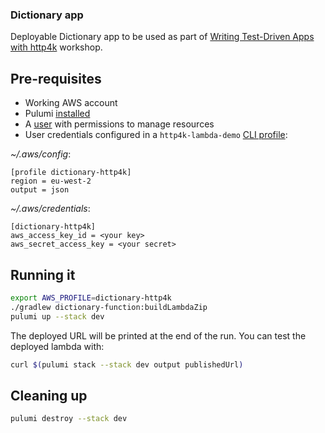 ### Dictionary app 

Deployable Dictionary app to be used as part of [Writing Test-Driven Apps with http4k](/http4k/Writing_Test_Driven_Apps_with_http4k) workshop.

## Pre-requisites

* Working AWS account
* Pulumi [installed](https://www.pulumi.com/docs/get-started/install/)
* A [user](https://aws.amazon.com/iam/) with permissions to manage resources
* User credentials configured in a `http4k-lambda-demo` [CLI profile](https://docs.aws.amazon.com/cli/latest/userguide/cli-configure-profiles.html): 

*~/.aws/config*:

```
[profile dictionary-http4k]
region = eu-west-2
output = json
```
*~/.aws/credentials*:

```
[dictionary-http4k]
aws_access_key_id = <your key>
aws_secret_access_key = <your secret>
```

## Running it

```bash
export AWS_PROFILE=dictionary-http4k
./gradlew dictionary-function:buildLambdaZip
pulumi up --stack dev
```

The deployed URL will be printed at the end of the run. You can test the deployed lambda with: 
```bash
curl $(pulumi stack --stack dev output publishedUrl) 
```

## Cleaning up

```bash
pulumi destroy --stack dev
```
